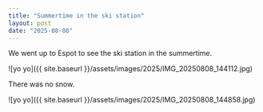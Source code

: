 ```yaml
---
title: "Summertime in the ski station"
layout: post
date: "2025-08-08"
---
```


We went up to Espot to see the ski station in the summertime.

![yo yo]({{ site.baseurl }}/assets/images/2025/IMG_20250808_144112.jpg)

There was no snow.

![yo yo]({{ site.baseurl }}/assets/images/2025/IMG_20250808_144858.jpg)
